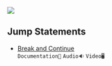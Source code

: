 ![](/Assets\Jump%20Statements.png)

## Jump Statements

- [Break and Continue](./Jump%20Statements/Break%20and%20continue)<br>
  `Documentation📃`
  `Audio🔉`
  `Video🖥️`